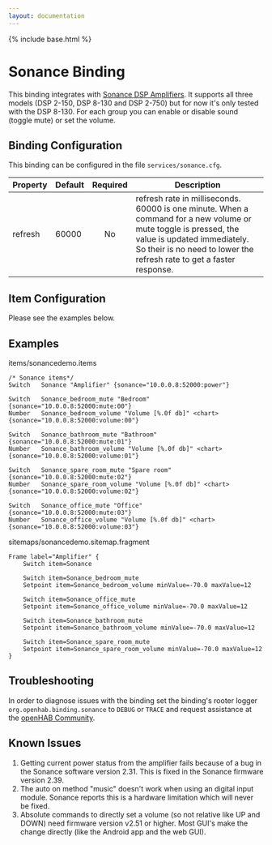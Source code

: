 ```yaml
---
layout: documentation
---
```


{% include base.html %}

# Sonance Binding

This binding integrates with [Sonance DSP Amplifiers](http://www.sonance.com/electronics/amplifiers/dsp). It supports all three models (DSP 2-150, DSP 8-130 and DSP 2-750) but for now it's only tested with the DSP 8-130.  For each group you can enable or disable sound (toggle mute) or set the volume.

## Binding Configuration

This binding can be configured in the file `services/sonance.cfg`.

| Property | Default | Required | Description |
|----------|---------|:--------:|-------------|
| refresh  | 60000   |   No     | refresh rate in milliseconds. 60000 is one minute.  When a command for a new volume or mute toggle is pressed, the value is updated immediately. So their is no need to lower the refresh rate to get a faster response. |

## Item Configuration

Please see the examples below.

## Examples

items/sonancedemo.items

```
/* Sonance items*/
Switch 	 Sonance "Amplifier" {sonance="10.0.0.8:52000:power"}

Switch 	 Sonance_bedroom_mute "Bedroom" {sonance="10.0.0.8:52000:mute:00"}
Number 	 Sonance_bedroom_volume "Volume [%.0f db]" <chart> {sonance="10.0.0.8:52000:volume:00"}

Switch 	 Sonance_bathroom_mute "Bathroom" {sonance="10.0.0.8:52000:mute:01"}
Number 	 Sonance_bathroom_volume "Volume [%.0f db]" <chart> {sonance="10.0.0.8:52000:volume:01"}

Switch 	 Sonance_spare_room_mute "Spare room" {sonance="10.0.0.8:52000:mute:02"}
Number 	 Sonance_spare_room_volume "Volume [%.0f db]" <chart> {sonance="10.0.0.8:52000:volume:02"}

Switch 	 Sonance_office_mute "Office" {sonance="10.0.0.8:52000:mute:03"}
Number 	 Sonance_office_volume "Volume [%.0f db]" <chart> {sonance="10.0.0.8:52000:volume:03"}
```

sitemaps/sonancedemo.sitemap.fragment

```
Frame label="Amplifier" {
	Switch item=Sonance

	Switch item=Sonance_bedroom_mute
	Setpoint item=Sonance_bedroom_volume minValue=-70.0 maxValue=12
	
	Switch item=Sonance_office_mute
	Setpoint item=Sonance_office_volume minValue=-70.0 maxValue=12
	
	Switch item=Sonance_bathroom_mute
	Setpoint item=Sonance_bathroom_volume minValue=-70.0 maxValue=12

	Switch item=Sonance_spare_room_mute
	Setpoint item=Sonance_spare_room_volume minValue=-70.0 maxValue=12				
}			
```

## Troubleshooting

In order to diagnose issues with the binding set the binding's rooter logger `org.openhab.binding.sonance` to `DEBUG` or `TRACE` and request assistance at the [openHAB Community](https://community.openhab.org).

## Known Issues

1. Getting current power status from the amplifier fails because of a bug in the Sonance software version 2.31. This is fixed in the Sonance firmware version 2.39.
1. The auto on method "music" doesn't work when using an digital input module. Sonance reports this is a hardware limitation which will never be fixed.
1. Absolute commands to directly set a volume (so not relative like UP and DOWN) need firmware version v2.51 or higher. Most GUI's make the change directly (like the Android app and the web GUI).
